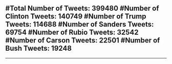 #Total Number of Tweets: 399480 
#Number of Clinton Tweets: 140749
#Number of Trump Tweets: 114688
#Number of Sanders Tweets: 69754
#Number of Rubio Tweets: 32542
#Number of Carson Tweets: 22501
#Number of Bush Tweets: 19248
---
---
